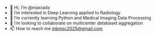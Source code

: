 - 👋 Hi, I’m @maxradx
- 👀 I’m interested in Deep Learning applied to Radiology
- 🌱 I’m currently learning Python and Medical Imaging Data Processing
- 💞️ I’m looking to collaborate on multicenter databaset aggregation
- 📫 How to reach me mbmsc2025@gmail.com

<!---
maxradx/maxradx is a ✨ special ✨ repository because its `README.md` (this file) appears on your GitHub profile.
You can click the Preview link to take a look at your changes.
--->
